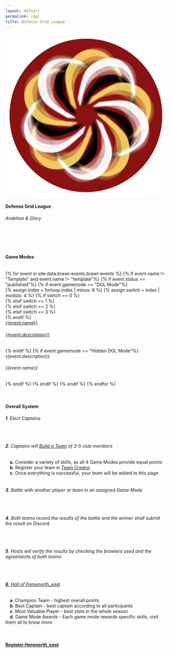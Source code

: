 ```yaml
---
layout: default
permalink: /dgl
title: Defense Grid League
---
```


<div class="row">
    <div class="col s12 m12 l12 center-align bg-defense-grid">
        <a href="{{site.url}}/dgl1"><img class="header-img responsive-img" id="logo" src="/assets/img/DGL2_Circle.png"/></a>
        <h4 class="logo-text">Defense Grid League</h4>
        <h6 class="logo-sub-text">Ambition & Glory</h6>
        <br>
        <br>
    </div>
</div>
<div class="container">
    <div class="row">
        <div class="col s12 m12 l12">
            <br>
            <h4>Game Modes</h4>
        </div>
        <br>
        {% for event in site.data.brawl-events.brawl-events %}
        {% if event.name != "Template" and event.name != "template"%}
        {% if event.status == "published"%}
            {% if event.gamemode == "DGL Mode"%}
            <div class="col s12 m4 l3">
                {% assign index = forloop.index | minus: 6 %}
                {% assign switch = index | modulo: 4 %}
                {% if switch == 0 %}
                <div class="card dgl2-card">
                {% elsif switch == 1 %}
                <div class="card dgl2-card-var2">
                {% elsif switch == 2 %}
                <div class="card dgl2-card-var3">
                {% elsif switch == 3 %}
                <div class="card dgl2-card-var4">
                {% endif %}
                    <a class="activator" href="{{site.url}}/{{event.link}}">
                    <div class="card-content">
                        <span class="card-title logo-text">{{event.name}}</span>
                        <h6 class="logo-sub-text">{{event.description}}</h6>
                    </div>
                    </a>
                </div>
            </div>
            {% endif %}
            {% if event.gamemode == "Hidden DGL Mode"%}
            <div class="col s12 m4 l3">
                <div class="card gray-shadow">
                    <div class="card-content">
                        <span class="card-title logo-text">{{event.description}}</span>
                        <h6 class="logo-sub-text">{{event.name}}</h6>
                    </div>
                </div>
            </div>
            {% endif %}
        {% endif %}
        {% endif %}
        {% endfor %}
        <div class="col s12 m12 l12">
            <br>
            <div class="divider gray-shadow full-width"></div>
            <br>
            <h4>Overall System</h4>
            <h6><b>1</b>. Elect Captains</h6><br>
            <h6><b>2</b>. Captains will <u><a href="{{site.url}}/team-creator">Build a Team</a></u> of 3-5 club members</h6>
            &emsp;<h7><b>a</b>. Consider a variety of skills, as all 4 Game Modes provide equal points</h7><br>
            &emsp;<h7><b>b</b>. Register your team in <u><a href="{{site.url}}/team-creator">Team Creator</a></u></h7><br>
            &emsp;<h7><b>c</b>. Once everything is successful, your team will be added to this page</h7><br><br>
            <h6><b>3</b>. Battle with another player or team in an assigned Game Mode</h6><br>
            <h6><b>4</b>. Both teams record the results of the battle and the winner shall submit the result on Discord</h6><br>
            <h6><b>5</b>. Hosts will verify the results by checking the brawlers used and the agreements of both teams</h6><br>
            <a href="{{site.url}}/hall-of-fame"><h6><b>6</b>. Hall of Fame<i class="material-icons tiny">north_east</i></h6></a>
            &emsp;<h7><b>a</b>. Champion Team - highest overall points</h7><br>
            &emsp;<h7><b>b</b>. Best Captain - best captain according to all participants</h7><br>
            &emsp;<h7><b>c</b>. Most Valuable Player - best stats in the whole season</h7><br>
            &emsp;<h7><b>d</b>. Game Mode Awards - Each game mode rewards specific skills, visit them all to know more</h7><br>
        </div>
        <div class="col s12 m12 l12">
            <br>
            <div class="divider red-shadow full-width"></div>
            <br>
            <h4 class="center-align"><a href="https://forms.gle/Xhq8QwxLKYeH4ypS6">Register Here<i class="material-icons">north_east</i></a></h4>
            <br><br><br>
        </div>
    </div>
</div>